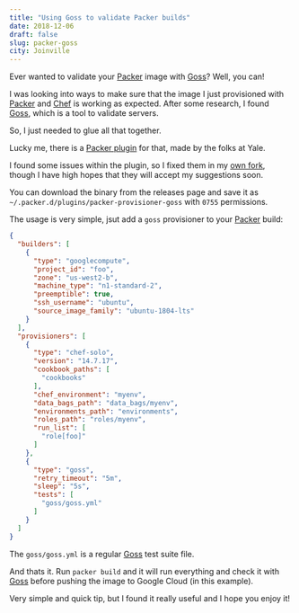 ```yaml
---
title: "Using Goss to validate Packer builds"
date: 2018-12-06
draft: false
slug: packer-goss
city: Joinville
---
```


Ever wanted to validate your [Packer](https://packer.io/) image with [Goss](http://goss.rocks/)? Well, you can!

<!--more-->

I was looking into ways to make sure that the image I just provisioned with
[Packer](https://packer.io/) and [Chef](https://www.chef.io/) is working as expected. After some research, I found
[Goss](http://goss.rocks/), which is a tool to validate servers.

So, I just needed to glue all that together.

Lucky me, there is a [Packer plugin](https://github.com/YaleUniversity/packer-provisioner-goss) for that, made by the folks
at Yale.

I found some issues within the plugin, so I fixed them in my [own fork](https://github.com/caarlos0/packer-provisioner-goss),
though I have high hopes that they will accept my suggestions soon.

You can download the binary from the releases page and save it as
`~/.packer.d/plugins/packer-provisioner-goss` with `0755` permissions.

The usage is very simple, jsut add a `goss` provisioner to your [Packer](https://packer.io/)
build:

```json
{
  "builders": [
    {
      "type": "googlecompute",
      "project_id": "foo",
      "zone": "us-west2-b",
      "machine_type": "n1-standard-2",
      "preemptible": true,
      "ssh_username": "ubuntu",
      "source_image_family": "ubuntu-1804-lts"
    }
  ],
  "provisioners": [
    {
      "type": "chef-solo",
      "version": "14.7.17",
      "cookbook_paths": [
        "cookbooks"
      ],
      "chef_environment": "myenv",
      "data_bags_path": "data_bags/myenv",
      "environments_path": "environments",
      "roles_path": "roles/myenv",
      "run_list": [
        "role[foo]"
      ]
    },
    {
      "type": "goss",
      "retry_timeout": "5m",
      "sleep": "5s",
      "tests": [
        "goss/goss.yml"
      ]
    }
  ]
}
```

The `goss/goss.yml` is a regular [Goss](http://goss.rocks/) test suite file.

And thats it. Run `packer build` and it will run everything and check it
with [Goss](http://goss.rocks/) before pushing the image to Google Cloud (in this example).

Very simple and quick tip, but I found it really useful and I hope you enjoy
it!
